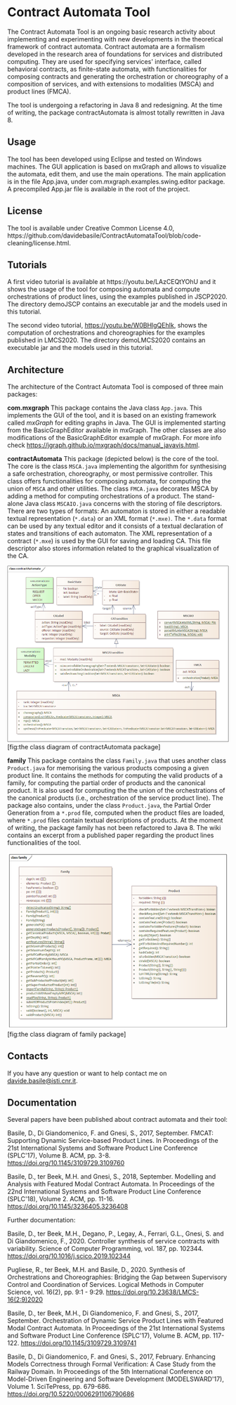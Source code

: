 <h1>Contract Automata Tool</h1>

The Contract Automata Tool is an ongoing basic research activity about implementing 
and experimenting with new developments in the theoretical framework of contract automata.
Contract automata are a formalism developed in the research area of foundations for services and distributed 
computing.
They are used for specifying services' interface, called behavioral contracts, 
 as finite-state automata, with functionalities for composing contracts and generating the 
 orchestration or choreography of a composition of services, and with extensions to modalities (MSCA) and product 
 lines (FMCA).

The tool is undergoing a refactoring in Java 8 and redesigning.
At the time of writing, the package contractAutomata is almost totally rewritten in Java 8.

<h2>Usage</h2>
The tool has been developed using Eclipse and tested on Windows machines.
The GUI application is based on mxGraph and allows to visualize the automata, edit them, and 
use the main operations.
The main application is in the file App.java, under com.mxgraph.examples.swing.editor package. 
A precompiled App.jar file is available in the root of the project.

<h2>License</h2>
The tool is available under Creative Common License 4.0,
 https://github.com/davidebasile/ContractAutomataTool/blob/code-cleaning/license.html.


<h2>Tutorials</h2>
A first video tutorial is available at https://youtu.be/LAzCEQtYOhU and it shows the usage of the tool for composing automata and compute orchestrations of product lines, using the examples published in JSCP2020.
The directory demoJSCP contains an executable jar and the models used in this tutorial.

The second video tutorial, https://youtu.be/W0BHlgQEhIk, shows the computation of orchestrations and choreographies for the examples published in LMCS2020.
The directory demoLMCS2020 contains an executable jar and the models used in this tutorial.

<h2>Architecture</h2>

The architecture of the Contract Automata Tool is composed of three main packages:


**com.mxgraph** This package contains the Java class
`App.java`. This implements the GUI
of the tool, and it is based on an existing framework called *mxGraph* for
editing graphs in Java. 
The GUI is implemented starting from the BasicGraphEditor available 
in mxGraph.
The other classes are also modifications of the BasicGraphEditor example 
of mxGraph. 
For more info check https://jgraph.github.io/mxgraph/docs/manual_javavis.html.

**contractAutomata** This package (depicted below) is the core of the tool. 
The core is the class `MSCA.java` implementing the algorithm
for synthesising a safe orchestration, choreography, or most permissive controller.
This class offers functionalities for composing automata, for computing the union
of `MSCA` and other utilities. 
The class `FMCA.java` decorates MSCA by adding a method for computing orchestrations 
of a product.
The stand-alone Java class `MSCAIO.java` concerns with the storing of file descriptors. 
There are two types of formats: 
An automaton is stored in either a readable textual representation
(`*.data`) or an XML format (`*.mxe)`. The `*.data` format can be 
used by any textual editor and it consists of a textual
declaration of states and transitions of each automaton. The XML
representation of a contract (`*.mxe`) is used by the GUI for saving and
loading CA. This file descriptor also stores information related to
the graphical visualization of the CA.  


![The class diagram of contractAutomata package](./CATdiagram.png)[fig:the class diagram of contractAutomata package]

**family** This package contains the class `Family.java` that uses another class `Product.java` for
memorising the various products composing a given product line. It
contains the methods for computing the valid products of a family, for
computing the partial order of products and the canonical product. 
It is
also used  for computing the the union of the orchestrations of the canonical
products (i.e., orchestration of the
service product line). 
The package also contains, under the class `Product.java`, the Partial Order 
Generation from a `*.prod` file, computed when the product
files are loaded, where `*.prod`
files contain textual descriptions of products. 
At the moment of writing, the package family has not been refactored to Java 8. 
The wiki contains an excerpt from a published paper regarding the product lines functionalities of the tool.

![The class diagram of family package](./familyDiagram.png)[fig:the class diagram of family package]


<h2>Contacts</h2>

If you have any question or want to help contact me on davide.basile@isti.cnr.it.


<h2>Documentation</h2>

Several papers have been published about contract automata and their tool:

Basile, D., Di Giandomenico, F. and Gnesi, S., 2017, September. FMCAT: Supporting Dynamic Service-based Product Lines. In Proceedings of the 21st International Systems and Software Product Line Conference (SPLC'17), Volume B. ACM, pp. 3-8.
https://doi.org/10.1145/3109729.3109760

Basile, D., ter Beek, M.H. and Gnesi, S., 2018, September. Modelling and Analysis with Featured Modal Contract Automata. In Proceedings of the 22nd International Systems and Software Product Line Conference (SPLC'18), Volume 2. ACM, pp. 11-16.
https://doi.org/10.1145/3236405.3236408

Further documentation:

Basile, D., ter Beek, M.H., Degano, P., Legay, A., Ferrari, G.L., Gnesi, S. and Di Giandomenico, F., 2020. Controller synthesis of service contracts with variability. Science of Computer Programming, vol. 187, pp. 102344.
https://doi.org/10.1016/j.scico.2019.102344

Pugliese, R., ter Beek, M.H. and Basile, D., 2020. Synthesis of Orchestrations and Choreographies: Bridging the Gap between Supervisory Control and Coordination of Services. Logical Methods in Computer Science, vol. 16(2), pp. 9:1 - 9:29.
https://doi.org/10.23638/LMCS-16(2:9)2020

Basile, D., ter Beek, M.H., Di Giandomenico, F. and Gnesi, S., 2017, September. Orchestration of Dynamic Service Product Lines with Featured Modal Contract Automata. In Proceedings of the 21st International Systems and Software Product Line Conference (SPLC'17), Volume B. ACM, pp. 117-122.
https://doi.org/10.1145/3109729.3109741

Basile, D., Di Giandomenico, F. and Gnesi, S., 2017, February. Enhancing Models Correctness through Formal Verification: A Case Study from the Railway Domain. In Proceedings of the 5th International Conference on Model-Driven Engineering and Software Development (MODELSWARD'17), Volume 1. SciTePress, pp. 679-686.
https://doi.org/10.5220/0006291106790686
